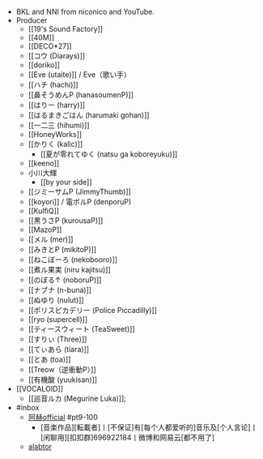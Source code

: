 - BKL and NNI from niconico and YouTube.
- Producer
    - [[19's Sound Factory]]
    - [[40M]]
    - [[DECO*27]]
    - [[コウ (Diarays)]]
    - [[doriko]]
    - [[Eve (utaite)]] / Eve（歌い手）
    - [[ハチ (hachi)]]
    - [[鼻そうめんP (hanasoumenP)]]
    - [[はりー (harry)]]
    - [[はるまきごはん (harumaki gohan)]]
    - [[一二三 (hihumi)]]
    - [[HoneyWorks]]
    - [[かりく (kalic)]]
        - [[夏が零れてゆく (natsu ga koboreyuku)]]
    - [[keeno]]
    - 小川大輝
        - [[by your side]]
    - [[ジミーサムP (JimmyThumb)]]
    - [[koyori]] / 電ポルP (denporuP)
    - [[KulfiQ]]
    - [[黒うさP (kurousaP)]]
    - [[MazoP]]
    - [[メル (mer)]]
    - [[みきとP (mikitoP)]]
    - [[ねこぼーろ (nekobooro)]]
    - [[煮ル果実 (niru kajitsu)]]
    - [[のぼる↑ (noboruP)]]
    - [[ナブナ (n-buna)]]
    - [[ぬゆり (nulut)]]
    - [[ポリスピカデリー (Police Piccadilly)]]
    - [[ryo (supercell)]]
    - [[ティースウィート (TeaSweet)]]
    - [[すりぃ (Three)]]
    - [[てぃあら (tiara)]]
    - [[とあ (toa)]]
    - [[Treow（逆衝動P）]]
    - [[有機酸 (yuukisan)]]
- [[VOCALOID]]
    - [[巡音ルカ (Megurine Luka)]];
- #inbox
    - [阿赫official](https://space.bilibili.com/797614/video) #pt9-100
        - [音楽作品][転載者]丨[不保证]有[每个人都爱听的]音乐及[个人言论]丨[闲聊用][扣扣群]696922184丨微博和网易云[都不用了]
    - [alabtor](https://space.bilibili.com/62880505)
